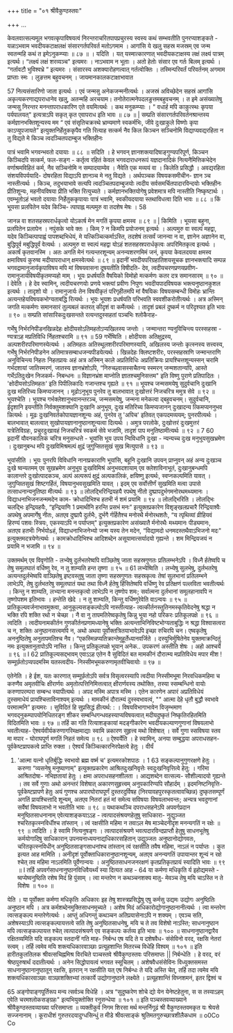 +++
title = "०१ श्रीवैकुण्ठस्तवः"

+++
…



केवलवात्सल्यमूल भगवत्कृपाविषयत्वं निरन्तराचरितपापप्रचुरस्य स्वस्य कथं सम्भवतीति पुनरप्याशङ्कते - 
यन्नाऽभवाम भवदीयकटाक्षलक्षं 
संसारगर्तपरिवर्त मतोऽगमाम । 
आगांसि ये खलु सहस्र मजस्रम् एव 
जन्म स्वतन्महि कथं त इमेऽनुकम्प्याः ॥ ८७ ॥ 
। 
यदिति । यत् यस्मात्कारणात् भवदीयकटाक्षस्य लक्षं लक्ष्यं पात्रम् इत्यर्थः। “लक्ष्यं लक्षं शरव्यञ्च" इत्यमरः । नाऽभवाम न भूताः । अतो हेतोः संसार एव गर्तः बिलम् इत्यर्थः । “गर्तावटौ भुविश्वभ्रे ” इत्यमरः । संसारस्य अशक्यारोहणत्वात् गर्तत्वोक्तिः । तस्मिन्परिवर्तं परिवर्तनम् अगमाम प्राप्ताः स्मः । लुङत्तम बहुवचनम् । जायमानकालकटाक्षाभावात 

57 
नित्यसंसारिणो जाता इत्यर्थः । एवं जन्मसु अनेकजन्मनीत्यर्थः । अजस्रं अविच्छेदेन सहस्रं आगांसि अकृत्यकरणाद्यपराधानेव खलु, अतन्महि अरचयाम। तनोतेरात्मनेपदलङुत्तमबहुवचनम् । त इमे असंख्यातेषु जन्मसु निरन्तर मनन्तापराधकारिण एते वयमित्यर्थः । कथ मनुकम्प्याः । " वधार्ह मपि काकुत्स्थः कृपया पर्यपालयत्" इत्यत्राऽपि सकृत् कृत एवापराध इति भावः ॥ ८७ ॥ 
| 
सम्प्रति संसारगर्तपरिवर्तनश्रान्तस्य कर्मज्ञानभक्तिशून्यस्य मम “ एवं संसृतिचक्रस्थे भ्राम्यमाणे स्वकर्मभिः, जीवे दुःखाकुले विष्णोः कृपा काऽप्युपजायते” इत्युक्तनिर्हेतुककृपैव गति रित्याह 
सत्कर्म नैव किल किञ्चन सञ्चिनोमि विद्याप्यवद्यरहिता न तु विद्यते मे किञ्च त्वदञ्चितपदाम्बुज भक्तिहीनः 

पात्रं भवामि भगवन्भवतो दयायाः ॥ ८८ ॥ 
सदिति । हे भगवन् ज्ञानशक्त्यादिषाङ्गुण्यपरिपूर्ण, किञ्चन किञ्चिदपि सत्कर्म, फल-सङ्ग - कर्तृत्व रहितं केवल भगवदाराधनरूपं यज्ञदानादिकं नित्यनैमित्तिकभेदेन वर्णाश्रमविहितं कर्म, नैव सञ्चिनोमि न सम्पादयाम्येव । नैवेति एक मव्ययं वा । किलेति प्रसिद्धौ । अवद्यरहिता संशयविपर्ययादि- दोषरहिता विद्याऽपि ज्ञानञ्च मे नतु विद्यते । अर्थपञ्चक विषयकसमीचीन- ज्ञान ञ्च नास्तीत्यर्थः । किञ्च, तदुभयाभावे सत्यपि त्वदञ्चितपदाम्बुजयोः त्वदीय सर्वसमर्चितपादारविन्दयोः भक्तिहीनः प्रीतिशून्यः, महनीयविषया प्रीति भक्ति रित्युच्यते । कर्मज्ञानभक्तियोगेषु प्रवेशमात्र मपि नास्तीति निष्कृष्टार्थः । एवम्भूतोऽहं भवतो दयायाः निर्हेतुककृपायाः पात्रं भवामि, स्वकीयदयाया स्तथाविधत्वा दिति भावः ॥ ८८ ॥ 
किं भूयसा प्रलपितेन यदेव किञ्चि- 
त्पापाह्न मल्पमुरु वा तदशेष मेषः । 
58 

जानन्न वा शतसहस्रपरार्धकृत्वो 
योऽकार्ष मेन मगतिं कृपया क्षमस्व ॥ ८९ ॥ 
| 
किमिति । भूयसा बहुना, प्रलपितेन प्रलापेन । नपुंसके भावे क्तः । किम् ? न किमपि प्रयोजनम् इत्यर्थः । अल्पमुरु वा स्वल्पं महद्वा, यदेव किञ्चित्पापाह्वं पापशब्दभिधेयं, मे यत्किञ्चित्कर्माऽस्ति, तदशेषं तत्सर्वं जानन्वा न वा, ज्ञानेन अज्ञानेन वा, बुद्धिपूर्व मबुद्धिपूर्वं वेत्यर्थः । अल्पमुरु वा स्वल्पं महद्वा योऽहं शतसहस्रपरार्धकृत्वः अपरिमितकृत्व इत्यर्थः । अकार्षं कृतवानस्मि । अतः अगति मेनं गत्यन्तरशून्यम् अनन्यशरणमिमं जनं, कृपया केवलदयया क्षमस्व क्षमाविषयं कुरुष्व मदीयापराधान् क्षमस्वेत्यर्थः ॥ ८९ ॥ 
इदानीं भवदीयपरिग्रहातिशयसूचक ज्ञानभक्त्यादि सम्पन्न भगवद्रामानुजार्यकृपाविषय मपि मां विषयवासना दूषयतीति विषीदति- 
देव, त्वदीयचरणप्रणयप्रवीण- रामानुजार्यविषयीकृतमप्यहो माम् । 
भूयः प्रधर्षयति वैषयिको विमोहो 
मत्कर्मणः कतर दत्र समानसारम् ॥ ९० ॥ 
I 
देवेति । हे देव स्वामिन्, त्वदीयचरणयोः प्रणये भक्त्यां प्रवीणः निपुणः भवदीयपादविषयक भक्त्यनुष्ठानकुशल इत्यर्थः । तादृशो यो 
। रामानुजार्यः तेन विषयीकृतं परिगृहीतमपि मां वैषयिकः विषयसम्बन्धी विमोहः भ्रान्तिः अत्यन्तहेयविषयकभोग्यताबद्धि रित्यर्थः । भूयः भूयशः प्रधर्षयति परिभवति स्ववशीकरोतीत्यर्थः । अत्र अस्मिन् जगति मत्कर्मणः समानसारं तुल्यबलं कतरत् कीदृशं वा कर्मेत्यर्थः । तादृशं प्रबलं दुष्कर्म न परिदृश्यत इति भावः ॥ ९० ॥ 
सम्प्रति सांसारिकदुःखसन्तते रत्यन्तदुस्सहतां पञ्चभिः श्लोकैराह- 

गर्भेषु निर्भरनिपीडनखिन्नदेहः 
क्षोदीयसोऽतिमहतोऽप्यखिलस्य जन्तोः । जन्मान्तरा ण्यनुविचिन्त्य परस्सहस्रा - ण्यत्राऽह मप्रतिविधि र्निहतश्चरामि ॥ ९१ ॥ 
59 
गर्भेष्विति । क्षोदीयसः अतिक्षुद्रस्य, अल्पशरीरपरिमाणस्येत्यर्थः । अतिमहतः अतिस्थूलशरीरपरिमाणस्यापि, अखिलस्य जन्तोः कृत्स्नस्य सत्त्वस्य, गर्भेषु निर्भरनिपीडनेन अतिमात्रसम्बाधजन्यपीडयेत्यर्थः । खिन्नदेहः क्लिष्टशरीरः, परस्सहस्राणि जन्मान्तराणि अनुविचिन्त्य निहतः निहतप्रायः अहं अत्र अस्मिन् काले अप्रतिविधिः अप्रतिक्रियः प्रायश्चित्तशून्यस्सन् चरामि गर्भदशायां जातिस्मरणं, जातस्य ज्ञानभ्रंशोऽपि, “निरुच्छ्वासस्सचैतन्य स्स्मरन् जन्मशतान्यपि, आस्ते गर्भेऽतिदुःखेन निजकर्म- निबन्धनः ॥ विज्ञानभ्रंश माप्नोति ज्ञातश्चमुनिसत्तम" इति विष्णु पुराणे प्रतिपादितः । 'क्षोदीयसोऽतिमहतः' इति पिपीलिकादिः गजान्तश्च गृह्यते ॥ ९१ ॥ 
भूयश्च जन्मसमयेषु सुदुर्वचानि दुःखानि दुःख मतिरिच्य किमप्यजानन् । मूढोऽनुभूय पुनरेव तु बालभावात् दुःखोत्तरं निजचरित्र ममुत्र सेवे ॥ ९२ ॥ 
भूयश्चेति । भूयश्च गर्भक्लेशानुभवानन्तरञ्च, जन्मसमयेषु, जन्मना मनेकत्वा द्बहुवचनम्। सुदुर्वचानि, ईदृशानि इयन्तीति निर्वक्तुमशक्यानि दुःखानि अनुभूय, दुःख मतिरिच्य किमप्यजानन् दुःखादन्य त्किमप्यननुभव न्नित्यर्थः । मूढः दुःखनिवर्तकोपायज्ञानशून्यः अहं, पुनरेव तु 'अपिच' इतिवत् एकपदमव्ययम्; पुनरपीत्यर्थः । बालभावात् बालत्वात् सुखोपायज्ञानानुष्ठानशून्यत्वा दित्यर्थः । अमुत्र परलोके, दुःखोत्तरं दुःखमुत्तरं यत्रेतिविग्रहः, प्रचुरदुःखावहं निजचरित्रं स्वकर्म सेवे भजामि, तादृशं पाप मनुतिष्ठामीत्यर्थः ॥ ९२ ॥ 
7 
60 
इदानीं यौवनकालिकं चरित्र मनुसन्धत्ते - 
भूयांसि भूय उपय न्विविधानि दुःखा - न्यन्यच्च दुःख मनुभूयसुखभ्रमेण । दुःखानुबन्ध मपि दुःखविमिश्रमल्पं 
क्षुद्रं जुगुप्सितसुखं सुख मित्युपासे ॥ ९३ ॥ 

भूयांसीति । भूयः पुनरपि विविधानि नानाप्रकाराणि भूयांसि, बहूनि दुःखानि उपयन् प्राप्नुवन् अहं अन्य दुःखञ्च दुःखे ष्वन्यतमम् एव सुखभ्रमेण अनुभूय दुःखविमिश्रं अनुभवदशायाम् एव क्लेशाविनाभूतं, दुःखानुबन्धमपि कालान्तरे दुःखोत्पादकञ्च, अल्पं अल्परूपं क्षुद्रं अल्पकालिकं, क्षयिष्णु इत्यर्थः, स्वप्नकल्पमिति यावत् । जुगुप्सितसुखं शिष्टगर्हितं, विषयानुभवसुखमिति यावत् । इदम् एव सर्वोत्तीर्णं सुखमिति मत्वा उपासे तत्साधनान्यनुतिष्ठा मीत्यर्थः ॥ ९३ ॥ लोलद्भिरिन्द्रियहयै रपथेषु नीतो 
दुष्प्रापदुर्भगमनोरथमथ्यमानः । 
विद्याधनाभिजनजन्ममदेन काम- 
क्रोधादिभिश्च हतभी र्न शमं प्रयामि ॥ ९४ ॥ 
लोलद्भिरिति । लोलद्भिः चलद्भिः इन्द्रियहयैः, “इन्द्रियाणि 
1 
प्रमाथीनि हरन्ति प्रसभं मनः” इत्युक्तप्रकारेण विशृङ्खलप्रचारै रिन्द्रियाश्वैः अपथेषु अपमार्गेषु नीतः, अतएव दुष्प्रापै दुर्लभैः, दुर्भगै र्गर्हितैश्च मनोरथै र्मनोरथशतैः, “य त्पृथिव्यां व्रीहियवं हिरण्यं पशवः स्त्रियः, एकस्याऽपि न पर्याप्तम्" इत्युक्तप्रकारेण असंख्यातै र्मनोरथैः मथ्यमानः पीड्यमानः, अतएव हतभीः निर्भयोsहं, विद्याधनाभिजनेभ्यो जन्म यस्य तेन मदेन, “विद्यामदो धनमदस्तथैवाऽभिजनो मदः" इत्युक्तमदत्रयेणेत्यर्थः । कामक्रोधादिभिश्च आदिशब्देन असूयामात्सर्यादयो गृह्यन्ते । शम मिन्द्रियजयं न प्रयामि न भजामि ॥ ९४ ॥ 

उक्तमर्थम् एव विवृणोति - 
लभ्येषु दुर्लभतरेष्वपि वाञ्छितेषु 
जाता सहस्रगुणतः प्रतिलम्भनेऽपि । विध्नै र्हतेष्वपि च तेषु समूलघातं 
वर्धिष्णु रेव, न तु शाम्यति हन्त तृष्णा ॥ ९५ ॥ 
61 
लभ्येष्विति । लभ्येषु सुलभेषु, दुर्लभतरेषु अत्यन्तदुर्लभेष्वपि वाञ्छितेषु इष्टवस्तुषु जाता तृष्णा सहस्रगुणतः सहस्रकृत्वः तेषां सुलभानां प्रतिलम्भने लाभेऽपि, तेषु दुर्लभतरेषु समूलघातं यथा तथा विध्नै र्हतेषु हिंसितेष्वपि वर्धिष्णु रेव प्रतिक्षणं पल्लविता भवतीत्यर्थः । किन्तु न शाम्यति, लभ्याना मनन्तकृत्वो लाभेऽपि न तृष्णोप शमः; सर्वात्मना दुर्लभानां समूलहानावपि न तृष्णोपशम इतिभावः । हन्तेति खेदे । न तु शाम्यति, किन्तु वर्धिष्णुरेवेति वाऽन्वयः ॥ ९५ ॥ 
प्रातिकूल्यवर्जनाभावमुक्त्वा, आनुकूल्यसङ्कल्पोऽपि नास्तीत्याह- 
त्वत्कीर्तनस्तुतिनमस्कृतिवेदनेषु 
श्रद्धा न भक्ति रपि शक्ति रथो न चेच्छा । नै वा नु तापमतिरेष्वकृतेषु किन्नु 
भूया नहो परिकरः प्रतिकूलपक्षे ॥ ९६ ॥ 
त्वदिति । त्वदीयनामकीर्तन गुणकीर्तनप्रणामध्यानेषु भक्तिः अत्यन्ताभिनिविष्टभोग्यताबुद्धिः न श्रद्धा विश्वासत्वरा च न, शक्तिः अनुष्ठानसत्त्वमपि न, अथो अथवा पूर्वोक्तत्रितयाभावेऽपि इच्छा रुचिरपि चन। एष्वकृतेषु अननुष्ठितेषु अनुतापमतिश्च नैव। “एकस्मिन्नप्यतिक्रान्तेमुहूर्तेध्यानवर्जिते । दस्युभिर्मुषितेनेव युक्तमाक्रन्दितुं नमः इत्युक्तानुतापोऽपि नास्ति । किन्तु प्रतिकूलपक्षे भूयान् अनेक.. उपकरणं अस्तीति शेषः । अहो आश्चर्ये ॥ ९६ ॥ 
I 
62 
प्रातिकूल्यसद्भावम् एवाऽऽह 
एतेन वै सुविदितं बत मामकीनं 
दौरात्म्य मप्रतिविधेय मपार मीश ! सम्मूर्छतोऽप्यपदमस्मि यतस्त्वदीय- निस्सीमभूमकरुणामृतवीचिवायोः ॥ ९७ ॥ 

एतेनेति । हे ईश, यतः कारणात् सम्मूर्छतोऽपि सर्वत्र विसृत्वरस्यापि त्वदीया निस्सीमभूमा निरवधिकमहिमा च करुणैव अमृतवीचिः क्षीरार्णवः अमृतोत्पत्तिनिमित्तत्वात् क्षीरार्णवस्य तथोक्तिः, तस्या स्सम्बन्धिनो वायोः करुणापरम्परा सम्बन्ध स्यापीत्यर्थः । अपद मस्मि अपात्र मस्मि । एतेन कारणेन अपारं अप्रतिविधेयं दुस्समाधेयं प्रायश्चित्ताविनाश्यम् इत्यर्थः । मामकीनं दौरात्म्यं दुस्स्वभावत्वं, "" आत्मा देहे धृतौ बुद्धौ स्वभावे परमात्मनि” इत्यमरः । सुविदितं हि सुप्रसिद्धं हीत्यर्थ: : । विषयविभागाभावेन विजृम्भमाण भगवद्नुकम्पापयोनिधितरङ्ग शीकर सम्बन्धिगन्धवहस्याप्यविषयत्वात् मदीयदुष्कृतं निष्कृतिरहितमिति विदितमिति भावः ॥ ९७ ॥ 
तर्हि का गति रित्याशङ्कायां मदङ्गीकारेण भवदीयकल्याणगुणानां विषयलाभो भवतीत्याह- 
ऐश्वर्यवीर्यकरुणागरिमक्षमाद्याः 
स्वामि न्नकारण सुहृत्त्व मथो विशेषात् । सर्वे गुणा स्सविषया स्तव मा मपार - घोराघपूर्ण मगतिं निहतं समेत्य ॥ ९८ ॥ 
ऐश्वर्येति । हे स्वामिन्, अनया सम्बुद्धया अपराधसहन- पूर्वकेष्टप्रापकत्वे प्राप्ति रुक्ता । ऐश्वर्यं किञ्चित्कारनिरपेक्षत्वे हेतुः । वीर्यं 
1. 'आत्मा यत्नो धृतिर्बुद्धिः स्वभावो ब्रह्म वर्ष्म च' इत्यमरकोशपाठः । 
1
63 
सङ्कल्पानुगुणरक्षणे हेतुः । करुणा “व्यसनेषु मनुष्याणाम्" इत्युक्तप्रकारेण आश्रितदुःखनिवृत्तेः स्वदुःखनिवृत्तित्वे हेतु: । गरिमा आश्रितदोषा- नभिज्ञतायां हेतुः । क्षमा अपराधसहनशीलता । आद्यशब्देन वात्सल्य- सौशील्यादयो गृह्यन्ते । तव सर्वे गुणाः अथो अनन्तरं विशेषात् अकारणसुहृत्त्वम् अनुपकारिण्यपि सौहार्दम् । इदमनिष्टनिवृत्ति- पूर्वकेष्टप्रापणे हेतुः अयं गुणश्च अपारघोराघपूर्णं दुस्तरदुर्विषह (निरयावहपुरस्कृतत्वावच्छिन्न) दुष्कृतसम्पूर्णं अगतिं प्रायश्चित्तादि शून्यम्, अतएव नितरां हतं मां समेत्य सविषयाः विषयलाभवन्तः; अन्यत्र भवदुणानां सर्वेषां विषयलाभो न भवतीति भावः ॥ ९८ ॥ 
यथाकथञ्चि दपराधसहनेऽपि अपवर्गप्रदान मनुष्ठितसाधनानाम् एवेत्याशङ्कयाऽऽह - 
त्वत्पादसंश्रयणहेतुषु साधिकारा- 
नुद्युञ्जत श्चरितकृत्स्नविर्धीश्च तांस्तान् । त्वं रक्षसीति महिमा न तवाऽल मेष माञ्चेदनीदृश मनन्यगतिं न रक्षेः ॥ ९९ ॥ 
त्वदिति । हे स्वामि नित्यनुषङ्गः । त्वत्पादसंश्रयणे भवत्पदारविन्दप्राप्तौ हेतुषु साधनभूतेषु कर्मयोगादिषु साधिकारान् उपनयनाध्ययनाद्यधिकारसहितान् उद्युञ्जतः अनुष्ठानोद्योगवतः, चरितकृत्स्नविधीन् अनुष्ठितसाङ्गसाधनांश्च तांस्तान् त्वं रक्षसीति तवैष महिमा, नाऽलं न पर्याप्तः । कुत इत्यत आह मामिति । अनीदृशं पूर्वोक्ताधिकारानुष्ठानशून्यम्, अतएव अनन्यगतिं उपायान्तर शून्यं न रक्षे श्चेत् तव महिमा नाऽलमिति पूर्वेणान्वयः । अनुष्ठितसाधनजनरक्षणं कृतप्रतिकृतप्रायं स्यादिति भावः ॥ ९९ ॥ 
I 
तर्हि अपवर्गसाधनानुष्ठानविधिवैयर्थ्यं स्या दित्यत आह - 
64 
या कर्मणा मधिकृति र्य इहोद्यमस्ते - ष्वप्येष्वनुष्ठिति रशेष मिदं हि पुंसाम् । 
त्वा मन्तरेण न कथञ्चनशक्य मातु- 
मेवञ्च तेषु मयि चाऽस्ति न ते विशेषः ॥ १०० ॥ 

येति । या पूर्वोक्ता कर्मणा मधिकृतिः अधिकारः इह तेषु शास्त्रप्रसिद्धेषु एषु कर्मसु उद्यमः उद्योगः अनुष्ठितिः अनुष्ठान मपि । अत्र कर्मशब्देनमुक्तिसाधनमुच्यते । अशेष मिदं अधिकारोद्योगानुष्ठानानीत्यर्थः । त्वा मन्तरेण त्वत्सङ्कल्प मन्तरेणेत्यर्थः । आप्तुं अधिगन्तुं कथञ्चन अतिप्रयासेनाऽपि न शक्यम् । एवञ्च सति, अशेषस्याऽपि त्वत्सङ्कल्पायत्तत्वे सति तेषु अनुष्ठितसाधनेषु, मयि च ते तव विशेषो नाऽस्ति; साधनानुष्ठान मपि त्वत्सङ्कल्पायत्त श्चेत् त्वत्पादसंश्रयणे एव सङ्कल्पः कर्तव्य इति भावः ॥ १०० ॥ 
साधनानुष्ठानद्वारैव रक्षितव्यमिति यदि सङ्कल्प स्तदानीं गति माह- 
निर्बन्ध एष यदि ते य दशेषवैध- 
संसेविनो वरद, रक्षसि नेतरां स्त्वम् । 
तर्हि त्वमेव मयि शक्त्यधिकारवाञ्छाः 
प्रत्यूहशान्ति मितरच्च विधेहि विश्वम् ॥ १०१ ॥ 
इति हारीतकुलतिलक श्रीवत्सचिह्नमिश्र विरचिते पञ्चस्तवे श्रीवैकुण्ठस्तवः परिसमाप्तः || 
निर्बन्धेति । हे वरद, वरं श्रेष्ठपुरुषार्थं ददातीत्यर्थः । अनेन सिद्धोपायत्वं भगवत स्सूचितम् । अशेषवैधसंसेविनः विध्युक्तसमस्त साधनानुष्ठानानुष्ठातून् रक्षसि, इतरान् न रक्षसीति यत् एष निर्बन्धः ते यदि अस्ति चेत्, तर्हि तदा त्वमेव मयि शक्त्यधिकारवाञ्छाः वाञ्छाशक्तिभ्यां तत्कार्ये उद्योगानुष्ठाने लक्ष्येते । प्रत्यूहशान्तिं विघ्नशमनं, इतर द्विश्वं च 

65 
अङ्गोपाङ्गपूर्तिरूप मन्य त्सर्वञ्च विधेहि । अत्र “सुदुष्करेण शोचे द्यो येन येनेष्टहेतुना, स स तस्याऽहम् एवेति चरमश्लोकसङ्ग्रहः" इत्यभियुक्तोक्ति रनुसन्धेया ॥ १०१ ॥ 
इति पञ्चस्तवव्याख्याने श्रीवैकुण्ठस्तवव्याख्या परिसमाप्ता ॥ 
व्यक्तीकुर्व निगम शिरसा मर्थ मन्तर्निगूढं श्री वैकुण्ठस्तवमकृत यः श्रेयसे सज्जनानाम् । कूराधीशं गुरुतरदयादुग्धसिन्धुं त मीडे श्रीवत्साङ्कं श्रुतिमतगुरुच्छात्रशीलैकधाम ॥ 
o0Co 
Co 
